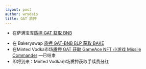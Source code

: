 ```yaml
---
layout: post
author: wrydais
title: GAT 质押
---
```


- 在萨满宝库[质押 GAT 获取 BNB](https://alchemytoys.com/shamans-vault) 
<!--more-->
- 在 Bakeryswap [质押 GAT-BNB BLP 获取 BAKE](https://www.bakeryswap.org/#/bakery/BAKE/GAT-BNB%20BLP) 
- 在Minted Vodka市场[质押 GAT 获取 GameAce NFT 小游戏 Missile Commander](https://minted.vodka/cocktails) —已结束
- 即将到来：Minted Vodka市场质押获取手续费分红

